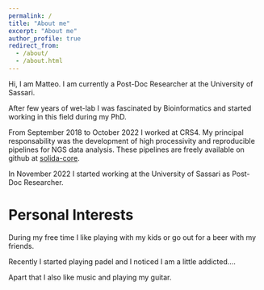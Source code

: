 ```yaml
---
permalink: /
title: "About me"
excerpt: "About me"
author_profile: true
redirect_from: 
  - /about/
  - /about.html
---
```


Hi, I am Matteo. 
I am currently a Post-Doc Researcher at the University of Sassari.

After few years of wet-lab I was fascinated by Bioinformatics and started working in this field during my PhD.

From September 2018 to October 2022 I worked at CRS4. My principal responsability was the development of high processivity and reproducible pipelines for NGS data analysis.
These pipelines are freely available on github at [solida-core](https://github.com/solida-core).<br>

In November 2022 I started working at the University of Sassari as Post-Doc Researcher.

Personal Interests
======
During my free time I like playing with my kids or go out for a beer with my friends.

Recently I started playing padel and I noticed I am a little addicted....

Apart that I also like music and playing my guitar.
